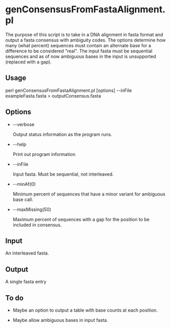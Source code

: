 # genConsensusFromFastaAlignment.pl

The purpose of this script is to take in a DNA alignment in fasta format and
output a fasta consensus with ambiguity codes. The options determine how many
(what percent) sequences must contain an alternate base for a difference to be
considered "real". The input fasta must be sequential sequences and as of now
ambiguous bases in the input is unsupported (replaced with a gap).

## Usage

perl genConsensusFromFastaAlignment.pl [options] --inFile exampleFasta.fasta > outputConsensus.fasta

## Options

* --verbose

    Output status information as the program runs.

* --help

    Print out program information

* --inFile

    Input fasta. Must be sequential, not interleaved.

* --minAf(0)

    Minimum percent of sequences that have a minor variant for ambiguous base call.

* --maxMissing(50)

    Maximum percent of sequences with a gap for the position to be included in consensus.


## Input

An interleaved fasta.


## Output

A single fasta entry


## To do

* Maybe an option to output a table with base counts at each position.

* Maybe allow ambiguous bases in input fasta.
